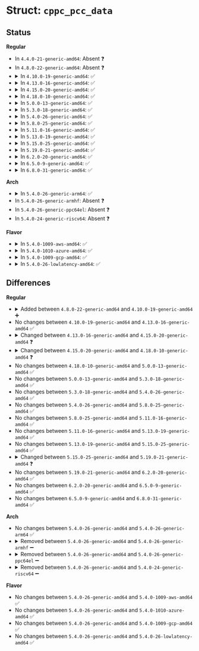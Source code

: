 # Struct: <code>cppc_pcc_data</code>

## Status
<b>Regular</b>
<ul>
<li>
In <code>4.4.0-21-generic-amd64</code>: Absent ❓
</li>
<li>
In <code>4.8.0-22-generic-amd64</code>: Absent ❓
</li>
<li>
<details>
<summary>In <code>4.10.0-19-generic-amd64</code>: ✅</summary>

```c
struct cppc_pcc_data {
    struct mbox_chan * pcc_channel;
    void * pcc_comm_addr;
    int pcc_subspace_idx;
    bool pcc_channel_acquired;
    ktime_t deadline;
    unsigned int pcc_mpar;
    unsigned int pcc_mrtt;
    unsigned int pcc_nominal;
    bool pending_pcc_write_cmd;
    bool platform_owns_pcc;
    unsigned int pcc_write_cnt;
    struct rw_semaphore pcc_lock;
    wait_queue_head_t pcc_write_wait_q;
}
```
</details>
</li>
<li>
<details>
<summary>In <code>4.13.0-16-generic-amd64</code>: ✅</summary>

```c
struct cppc_pcc_data {
    struct mbox_chan * pcc_channel;
    void * pcc_comm_addr;
    int pcc_subspace_idx;
    bool pcc_channel_acquired;
    ktime_t deadline;
    unsigned int pcc_mpar;
    unsigned int pcc_mrtt;
    unsigned int pcc_nominal;
    bool pending_pcc_write_cmd;
    bool platform_owns_pcc;
    unsigned int pcc_write_cnt;
    struct rw_semaphore pcc_lock;
    wait_queue_head_t pcc_write_wait_q;
}
```
</details>
</li>
<li>
<details>
<summary>In <code>4.15.0-20-generic-amd64</code>: ✅</summary>

```c
struct cppc_pcc_data {
    struct mbox_chan * pcc_channel;
    void * pcc_comm_addr;
    bool pcc_channel_acquired;
    ktime_t deadline;
    unsigned int pcc_mpar;
    unsigned int pcc_mrtt;
    unsigned int pcc_nominal;
    bool pending_pcc_write_cmd;
    bool platform_owns_pcc;
    unsigned int pcc_write_cnt;
    struct rw_semaphore pcc_lock;
    wait_queue_head_t pcc_write_wait_q;
    ktime_t last_cmd_cmpl_time;
    ktime_t last_mpar_reset;
    int mpar_count;
    int refcount;
}
```
</details>
</li>
<li>
<details>
<summary>In <code>4.18.0-10-generic-amd64</code>: ✅</summary>

```c
struct cppc_pcc_data {
    struct mbox_chan * pcc_channel;
    void * pcc_comm_addr;
    bool pcc_channel_acquired;
    unsigned int deadline_us;
    unsigned int pcc_mpar;
    unsigned int pcc_mrtt;
    unsigned int pcc_nominal;
    bool pending_pcc_write_cmd;
    bool platform_owns_pcc;
    unsigned int pcc_write_cnt;
    struct rw_semaphore pcc_lock;
    wait_queue_head_t pcc_write_wait_q;
    ktime_t last_cmd_cmpl_time;
    ktime_t last_mpar_reset;
    int mpar_count;
    int refcount;
}
```
</details>
</li>
<li>
<details>
<summary>In <code>5.0.0-13-generic-amd64</code>: ✅</summary>

```c
struct cppc_pcc_data {
    struct mbox_chan * pcc_channel;
    void * pcc_comm_addr;
    bool pcc_channel_acquired;
    unsigned int deadline_us;
    unsigned int pcc_mpar;
    unsigned int pcc_mrtt;
    unsigned int pcc_nominal;
    bool pending_pcc_write_cmd;
    bool platform_owns_pcc;
    unsigned int pcc_write_cnt;
    struct rw_semaphore pcc_lock;
    wait_queue_head_t pcc_write_wait_q;
    ktime_t last_cmd_cmpl_time;
    ktime_t last_mpar_reset;
    int mpar_count;
    int refcount;
}
```
</details>
</li>
<li>
<details>
<summary>In <code>5.3.0-18-generic-amd64</code>: ✅</summary>

```c
struct cppc_pcc_data {
    struct mbox_chan * pcc_channel;
    void * pcc_comm_addr;
    bool pcc_channel_acquired;
    unsigned int deadline_us;
    unsigned int pcc_mpar;
    unsigned int pcc_mrtt;
    unsigned int pcc_nominal;
    bool pending_pcc_write_cmd;
    bool platform_owns_pcc;
    unsigned int pcc_write_cnt;
    struct rw_semaphore pcc_lock;
    wait_queue_head_t pcc_write_wait_q;
    ktime_t last_cmd_cmpl_time;
    ktime_t last_mpar_reset;
    int mpar_count;
    int refcount;
}
```
</details>
</li>
<li>
<details>
<summary>In <code>5.4.0-26-generic-amd64</code>: ✅</summary>

```c
struct cppc_pcc_data {
    struct mbox_chan * pcc_channel;
    void * pcc_comm_addr;
    bool pcc_channel_acquired;
    unsigned int deadline_us;
    unsigned int pcc_mpar;
    unsigned int pcc_mrtt;
    unsigned int pcc_nominal;
    bool pending_pcc_write_cmd;
    bool platform_owns_pcc;
    unsigned int pcc_write_cnt;
    struct rw_semaphore pcc_lock;
    wait_queue_head_t pcc_write_wait_q;
    ktime_t last_cmd_cmpl_time;
    ktime_t last_mpar_reset;
    int mpar_count;
    int refcount;
}
```
</details>
</li>
<li>
<details>
<summary>In <code>5.8.0-25-generic-amd64</code>: ✅</summary>

```c
struct cppc_pcc_data {
    struct mbox_chan * pcc_channel;
    void * pcc_comm_addr;
    bool pcc_channel_acquired;
    unsigned int deadline_us;
    unsigned int pcc_mpar;
    unsigned int pcc_mrtt;
    unsigned int pcc_nominal;
    bool pending_pcc_write_cmd;
    bool platform_owns_pcc;
    unsigned int pcc_write_cnt;
    struct rw_semaphore pcc_lock;
    wait_queue_head_t pcc_write_wait_q;
    ktime_t last_cmd_cmpl_time;
    ktime_t last_mpar_reset;
    int mpar_count;
    int refcount;
}
```
</details>
</li>
<li>
<details>
<summary>In <code>5.11.0-16-generic-amd64</code>: ✅</summary>

```c
struct cppc_pcc_data {
    struct mbox_chan * pcc_channel;
    void * pcc_comm_addr;
    bool pcc_channel_acquired;
    unsigned int deadline_us;
    unsigned int pcc_mpar;
    unsigned int pcc_mrtt;
    unsigned int pcc_nominal;
    bool pending_pcc_write_cmd;
    bool platform_owns_pcc;
    unsigned int pcc_write_cnt;
    struct rw_semaphore pcc_lock;
    wait_queue_head_t pcc_write_wait_q;
    ktime_t last_cmd_cmpl_time;
    ktime_t last_mpar_reset;
    int mpar_count;
    int refcount;
}
```
</details>
</li>
<li>
<details>
<summary>In <code>5.13.0-19-generic-amd64</code>: ✅</summary>

```c
struct cppc_pcc_data {
    struct mbox_chan * pcc_channel;
    void * pcc_comm_addr;
    bool pcc_channel_acquired;
    unsigned int deadline_us;
    unsigned int pcc_mpar;
    unsigned int pcc_mrtt;
    unsigned int pcc_nominal;
    bool pending_pcc_write_cmd;
    bool platform_owns_pcc;
    unsigned int pcc_write_cnt;
    struct rw_semaphore pcc_lock;
    wait_queue_head_t pcc_write_wait_q;
    ktime_t last_cmd_cmpl_time;
    ktime_t last_mpar_reset;
    int mpar_count;
    int refcount;
}
```
</details>
</li>
<li>
<details>
<summary>In <code>5.15.0-25-generic-amd64</code>: ✅</summary>

```c
struct cppc_pcc_data {
    struct mbox_chan * pcc_channel;
    void * pcc_comm_addr;
    bool pcc_channel_acquired;
    unsigned int deadline_us;
    unsigned int pcc_mpar;
    unsigned int pcc_mrtt;
    unsigned int pcc_nominal;
    bool pending_pcc_write_cmd;
    bool platform_owns_pcc;
    unsigned int pcc_write_cnt;
    struct rw_semaphore pcc_lock;
    wait_queue_head_t pcc_write_wait_q;
    ktime_t last_cmd_cmpl_time;
    ktime_t last_mpar_reset;
    int mpar_count;
    int refcount;
}
```
</details>
</li>
<li>
<details>
<summary>In <code>5.19.0-21-generic-amd64</code>: ✅</summary>

```c
struct cppc_pcc_data {
    struct pcc_mbox_chan * pcc_channel;
    void * pcc_comm_addr;
    bool pcc_channel_acquired;
    unsigned int deadline_us;
    unsigned int pcc_mpar;
    unsigned int pcc_mrtt;
    unsigned int pcc_nominal;
    bool pending_pcc_write_cmd;
    bool platform_owns_pcc;
    unsigned int pcc_write_cnt;
    struct rw_semaphore pcc_lock;
    wait_queue_head_t pcc_write_wait_q;
    ktime_t last_cmd_cmpl_time;
    ktime_t last_mpar_reset;
    int mpar_count;
    int refcount;
}
```
</details>
</li>
<li>
<details>
<summary>In <code>6.2.0-20-generic-amd64</code>: ✅</summary>

```c
struct cppc_pcc_data {
    struct pcc_mbox_chan * pcc_channel;
    void * pcc_comm_addr;
    bool pcc_channel_acquired;
    unsigned int deadline_us;
    unsigned int pcc_mpar;
    unsigned int pcc_mrtt;
    unsigned int pcc_nominal;
    bool pending_pcc_write_cmd;
    bool platform_owns_pcc;
    unsigned int pcc_write_cnt;
    struct rw_semaphore pcc_lock;
    wait_queue_head_t pcc_write_wait_q;
    ktime_t last_cmd_cmpl_time;
    ktime_t last_mpar_reset;
    int mpar_count;
    int refcount;
}
```
</details>
</li>
<li>
<details>
<summary>In <code>6.5.0-9-generic-amd64</code>: ✅</summary>

```c
struct cppc_pcc_data {
    struct pcc_mbox_chan * pcc_channel;
    void * pcc_comm_addr;
    bool pcc_channel_acquired;
    unsigned int deadline_us;
    unsigned int pcc_mpar;
    unsigned int pcc_mrtt;
    unsigned int pcc_nominal;
    bool pending_pcc_write_cmd;
    bool platform_owns_pcc;
    unsigned int pcc_write_cnt;
    struct rw_semaphore pcc_lock;
    wait_queue_head_t pcc_write_wait_q;
    ktime_t last_cmd_cmpl_time;
    ktime_t last_mpar_reset;
    int mpar_count;
    int refcount;
}
```
</details>
</li>
<li>
<details>
<summary>In <code>6.8.0-31-generic-amd64</code>: ✅</summary>

```c
struct cppc_pcc_data {
    struct pcc_mbox_chan * pcc_channel;
    void * pcc_comm_addr;
    bool pcc_channel_acquired;
    unsigned int deadline_us;
    unsigned int pcc_mpar;
    unsigned int pcc_mrtt;
    unsigned int pcc_nominal;
    bool pending_pcc_write_cmd;
    bool platform_owns_pcc;
    unsigned int pcc_write_cnt;
    struct rw_semaphore pcc_lock;
    wait_queue_head_t pcc_write_wait_q;
    ktime_t last_cmd_cmpl_time;
    ktime_t last_mpar_reset;
    int mpar_count;
    int refcount;
}
```
</details>
</li>
</ul>
<b>Arch</b>
<ul>
<li>
<details>
<summary>In <code>5.4.0-26-generic-arm64</code>: ✅</summary>

```c
struct cppc_pcc_data {
    struct mbox_chan * pcc_channel;
    void * pcc_comm_addr;
    bool pcc_channel_acquired;
    unsigned int deadline_us;
    unsigned int pcc_mpar;
    unsigned int pcc_mrtt;
    unsigned int pcc_nominal;
    bool pending_pcc_write_cmd;
    bool platform_owns_pcc;
    unsigned int pcc_write_cnt;
    struct rw_semaphore pcc_lock;
    wait_queue_head_t pcc_write_wait_q;
    ktime_t last_cmd_cmpl_time;
    ktime_t last_mpar_reset;
    int mpar_count;
    int refcount;
}
```
</details>
</li>
<li>
In <code>5.4.0-26-generic-armhf</code>: Absent ❓
</li>
<li>
In <code>5.4.0-26-generic-ppc64el</code>: Absent ❓
</li>
<li>
In <code>5.4.0-24-generic-riscv64</code>: Absent ❓
</li>
</ul>
<b>Flavor</b>
<ul>
<li>
<details>
<summary>In <code>5.4.0-1009-aws-amd64</code>: ✅</summary>

```c
struct cppc_pcc_data {
    struct mbox_chan * pcc_channel;
    void * pcc_comm_addr;
    bool pcc_channel_acquired;
    unsigned int deadline_us;
    unsigned int pcc_mpar;
    unsigned int pcc_mrtt;
    unsigned int pcc_nominal;
    bool pending_pcc_write_cmd;
    bool platform_owns_pcc;
    unsigned int pcc_write_cnt;
    struct rw_semaphore pcc_lock;
    wait_queue_head_t pcc_write_wait_q;
    ktime_t last_cmd_cmpl_time;
    ktime_t last_mpar_reset;
    int mpar_count;
    int refcount;
}
```
</details>
</li>
<li>
<details>
<summary>In <code>5.4.0-1010-azure-amd64</code>: ✅</summary>

```c
struct cppc_pcc_data {
    struct mbox_chan * pcc_channel;
    void * pcc_comm_addr;
    bool pcc_channel_acquired;
    unsigned int deadline_us;
    unsigned int pcc_mpar;
    unsigned int pcc_mrtt;
    unsigned int pcc_nominal;
    bool pending_pcc_write_cmd;
    bool platform_owns_pcc;
    unsigned int pcc_write_cnt;
    struct rw_semaphore pcc_lock;
    wait_queue_head_t pcc_write_wait_q;
    ktime_t last_cmd_cmpl_time;
    ktime_t last_mpar_reset;
    int mpar_count;
    int refcount;
}
```
</details>
</li>
<li>
<details>
<summary>In <code>5.4.0-1009-gcp-amd64</code>: ✅</summary>

```c
struct cppc_pcc_data {
    struct mbox_chan * pcc_channel;
    void * pcc_comm_addr;
    bool pcc_channel_acquired;
    unsigned int deadline_us;
    unsigned int pcc_mpar;
    unsigned int pcc_mrtt;
    unsigned int pcc_nominal;
    bool pending_pcc_write_cmd;
    bool platform_owns_pcc;
    unsigned int pcc_write_cnt;
    struct rw_semaphore pcc_lock;
    wait_queue_head_t pcc_write_wait_q;
    ktime_t last_cmd_cmpl_time;
    ktime_t last_mpar_reset;
    int mpar_count;
    int refcount;
}
```
</details>
</li>
<li>
<details>
<summary>In <code>5.4.0-26-lowlatency-amd64</code>: ✅</summary>

```c
struct cppc_pcc_data {
    struct mbox_chan * pcc_channel;
    void * pcc_comm_addr;
    bool pcc_channel_acquired;
    unsigned int deadline_us;
    unsigned int pcc_mpar;
    unsigned int pcc_mrtt;
    unsigned int pcc_nominal;
    bool pending_pcc_write_cmd;
    bool platform_owns_pcc;
    unsigned int pcc_write_cnt;
    struct rw_semaphore pcc_lock;
    wait_queue_head_t pcc_write_wait_q;
    ktime_t last_cmd_cmpl_time;
    ktime_t last_mpar_reset;
    int mpar_count;
    int refcount;
}
```
</details>
</li>
</ul>

## Differences
<b>Regular</b>
<ul>
<li>
<details>
<summary>Added between <code>4.8.0-22-generic-amd64</code> and <code>4.10.0-19-generic-amd64</code> ➕</summary>

```c
struct cppc_pcc_data {
    struct mbox_chan * pcc_channel;
    void * pcc_comm_addr;
    int pcc_subspace_idx;
    bool pcc_channel_acquired;
    ktime_t deadline;
    unsigned int pcc_mpar;
    unsigned int pcc_mrtt;
    unsigned int pcc_nominal;
    bool pending_pcc_write_cmd;
    bool platform_owns_pcc;
    unsigned int pcc_write_cnt;
    struct rw_semaphore pcc_lock;
    wait_queue_head_t pcc_write_wait_q;
}
```
</details>
</li>
<li>
No changes between <code>4.10.0-19-generic-amd64</code> and <code>4.13.0-16-generic-amd64</code> ✅
</li>
<li>
<details>
<summary>Changed between <code>4.13.0-16-generic-amd64</code> and <code>4.15.0-20-generic-amd64</code> ❓</summary>
<ul>
<li>
<b>Field added. </b>
<code>ktime_t last_cmd_cmpl_time</code>
</li>
<li>
<b>Field added. </b>
<code>ktime_t last_mpar_reset</code>
</li>
<li>
<b>Field added. </b>
<code>int mpar_count</code>
</li>
<li>
<b>Field added. </b>
<code>int refcount</code>
</li>
<li>
<b>Field removed. </b>
<code>int pcc_subspace_idx</code>
</li>
</ul>
</details>
</li>
<li>
<details>
<summary>Changed between <code>4.15.0-20-generic-amd64</code> and <code>4.18.0-10-generic-amd64</code> ❓</summary>
<ul>
<li>
<b>Field added. </b>
<code>unsigned int deadline_us</code>
</li>
<li>
<b>Field removed. </b>
<code>ktime_t deadline</code>
</li>
</ul>
</details>
</li>
<li>
No changes between <code>4.18.0-10-generic-amd64</code> and <code>5.0.0-13-generic-amd64</code> ✅
</li>
<li>
No changes between <code>5.0.0-13-generic-amd64</code> and <code>5.3.0-18-generic-amd64</code> ✅
</li>
<li>
No changes between <code>5.3.0-18-generic-amd64</code> and <code>5.4.0-26-generic-amd64</code> ✅
</li>
<li>
No changes between <code>5.4.0-26-generic-amd64</code> and <code>5.8.0-25-generic-amd64</code> ✅
</li>
<li>
No changes between <code>5.8.0-25-generic-amd64</code> and <code>5.11.0-16-generic-amd64</code> ✅
</li>
<li>
No changes between <code>5.11.0-16-generic-amd64</code> and <code>5.13.0-19-generic-amd64</code> ✅
</li>
<li>
No changes between <code>5.13.0-19-generic-amd64</code> and <code>5.15.0-25-generic-amd64</code> ✅
</li>
<li>
<details>
<summary>Changed between <code>5.15.0-25-generic-amd64</code> and <code>5.19.0-21-generic-amd64</code> ❓</summary>
<ul>
<li>
<b>Field type changed. </b>
<code>struct mbox_chan * pcc_channel</code> ➡️ <code>struct pcc_mbox_chan * pcc_channel</code>
</li>
</ul>
</details>
</li>
<li>
No changes between <code>5.19.0-21-generic-amd64</code> and <code>6.2.0-20-generic-amd64</code> ✅
</li>
<li>
No changes between <code>6.2.0-20-generic-amd64</code> and <code>6.5.0-9-generic-amd64</code> ✅
</li>
<li>
No changes between <code>6.5.0-9-generic-amd64</code> and <code>6.8.0-31-generic-amd64</code> ✅
</li>
</ul>
<b>Arch</b>
<ul>
<li>
No changes between <code>5.4.0-26-generic-amd64</code> and <code>5.4.0-26-generic-arm64</code> ✅
</li>
<li>
<details>
<summary>Removed between <code>5.4.0-26-generic-amd64</code> and <code>5.4.0-26-generic-armhf</code> ➖</summary>

```c
struct cppc_pcc_data {
    struct mbox_chan * pcc_channel;
    void * pcc_comm_addr;
    bool pcc_channel_acquired;
    unsigned int deadline_us;
    unsigned int pcc_mpar;
    unsigned int pcc_mrtt;
    unsigned int pcc_nominal;
    bool pending_pcc_write_cmd;
    bool platform_owns_pcc;
    unsigned int pcc_write_cnt;
    struct rw_semaphore pcc_lock;
    wait_queue_head_t pcc_write_wait_q;
    ktime_t last_cmd_cmpl_time;
    ktime_t last_mpar_reset;
    int mpar_count;
    int refcount;
}
```
</details>
</li>
<li>
<details>
<summary>Removed between <code>5.4.0-26-generic-amd64</code> and <code>5.4.0-26-generic-ppc64el</code> ➖</summary>

```c
struct cppc_pcc_data {
    struct mbox_chan * pcc_channel;
    void * pcc_comm_addr;
    bool pcc_channel_acquired;
    unsigned int deadline_us;
    unsigned int pcc_mpar;
    unsigned int pcc_mrtt;
    unsigned int pcc_nominal;
    bool pending_pcc_write_cmd;
    bool platform_owns_pcc;
    unsigned int pcc_write_cnt;
    struct rw_semaphore pcc_lock;
    wait_queue_head_t pcc_write_wait_q;
    ktime_t last_cmd_cmpl_time;
    ktime_t last_mpar_reset;
    int mpar_count;
    int refcount;
}
```
</details>
</li>
<li>
<details>
<summary>Removed between <code>5.4.0-26-generic-amd64</code> and <code>5.4.0-24-generic-riscv64</code> ➖</summary>

```c
struct cppc_pcc_data {
    struct mbox_chan * pcc_channel;
    void * pcc_comm_addr;
    bool pcc_channel_acquired;
    unsigned int deadline_us;
    unsigned int pcc_mpar;
    unsigned int pcc_mrtt;
    unsigned int pcc_nominal;
    bool pending_pcc_write_cmd;
    bool platform_owns_pcc;
    unsigned int pcc_write_cnt;
    struct rw_semaphore pcc_lock;
    wait_queue_head_t pcc_write_wait_q;
    ktime_t last_cmd_cmpl_time;
    ktime_t last_mpar_reset;
    int mpar_count;
    int refcount;
}
```
</details>
</li>
</ul>
<b>Flavor</b>
<ul>
<li>
No changes between <code>5.4.0-26-generic-amd64</code> and <code>5.4.0-1009-aws-amd64</code> ✅
</li>
<li>
No changes between <code>5.4.0-26-generic-amd64</code> and <code>5.4.0-1010-azure-amd64</code> ✅
</li>
<li>
No changes between <code>5.4.0-26-generic-amd64</code> and <code>5.4.0-1009-gcp-amd64</code> ✅
</li>
<li>
No changes between <code>5.4.0-26-generic-amd64</code> and <code>5.4.0-26-lowlatency-amd64</code> ✅
</li>
</ul>
